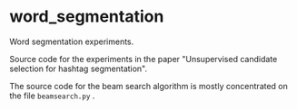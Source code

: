 # word_segmentation
Word segmentation experiments.

Source code for the experiments in the paper "Unsupervised candidate selection for hashtag segmentation".

The source code for the beam search algorithm is mostly concentrated on the file `beamsearch.py` .